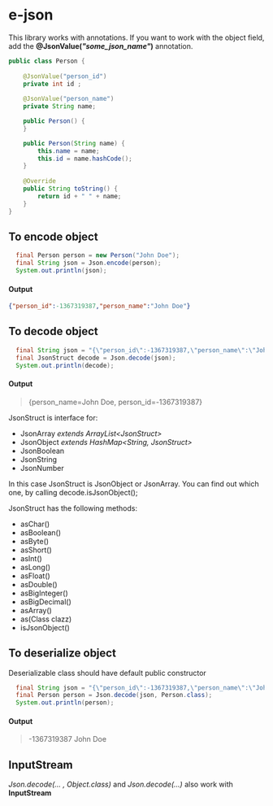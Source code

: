 # e-json

This library works with annotations.
If you want to work with the object field, add the **@JsonValue(*"some_json_name"*)** annotation.
```java 
public class Person {
    
    @JsonValue("person_id")
    private int id ;
    
    @JsonValue("person_name")
    private String name;

    public Person() {
    }

    public Person(String name) {
        this.name = name;
        this.id = name.hashCode();
    }
    
    @Override
    public String toString() {
        return id + " " + name;
    }
}
```

## To encode object
```java
  final Person person = new Person("John Doe");
  final String json = Json.encode(person);
  System.out.println(json);
```
#### Output
```json
{"person_id":-1367319387,"person_name":"John Doe"}
```

## To decode object
```java
  final String json = "{\"person_id\":-1367319387,\"person_name\":\"John Doe\"}";
  final JsonStruct decode = Json.decode(json);
  System.out.println(decode);
  ```
#### Output
>   {person_name=John Doe, person_id=-1367319387}

JsonStruct is interface for:
* JsonArray *extends ArrayList\<JsonStruct\>*
* JsonObject *extends HashMap\<String, JsonStruct\>*
* JsonBoolean
* JsonString
* JsonNumber
  
In this case JsonStruct is JsonObject or JsonArray. You can find out which one, by calling decode.isJsonObject();

JsonStruct has the following methods:
* asChar()
* asBoolean() 
* asByte() 
* asShort() 
* asInt() 
* asLong() 
* asFloat() 
* asDouble() 
* asBigInteger() 
* asBigDecimal() 
* asArray() 
* as(Class<T> clazz) 
* isJsonObject() 

## To deserialize object
Deserializable class should have default public constructor
```java
  final String json = "{\"person_id\":-1367319387,\"person_name\":\"John Doe\"}";
  final Person person = Json.decode(json, Person.class);
  System.out.println(person);
  ```
  #### Output
>   -1367319387 John Doe

## InputStream
*Json.decode(... , Object.class)* and *Json.decode(...)* also work with **InputStream**
